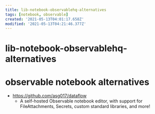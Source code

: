 ```yaml
---
title: lib-notebook-observablehq-alternatives
tags: [notebook, observable]
created: '2021-05-13T04:01:17.658Z'
modified: '2021-05-13T04:21:46.377Z'
---
```


# lib-notebook-observablehq-alternatives

# observable notebook alternatives

- https://github.com/asg017/dataflow
  - A self-hosted Observable notebook editor, with support for FileAttachments, Secrets, custom standard libraries, and more!
